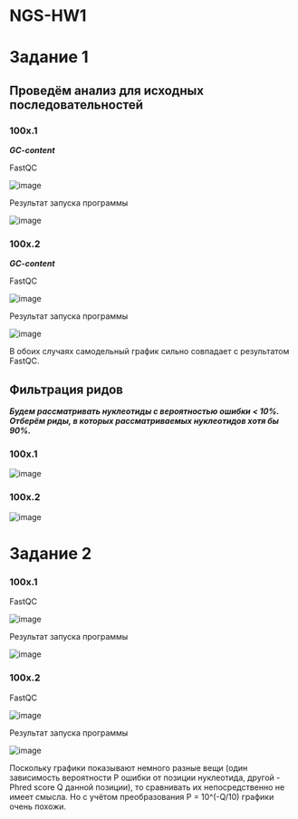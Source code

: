 # NGS-HW1

# Задание 1

## Проведём анализ для исходных последовательностей

### 100x.1

***GC-content***

FastQC

![image](https://user-images.githubusercontent.com/93263861/154988874-74d75a6c-1987-4873-94d6-083bcc994e15.png)

Результат запуска программы

![image](https://user-images.githubusercontent.com/93263861/154989115-1caded84-c3cb-4fe2-8967-ce05afdc86f2.png)




### 100x.2

***GC-content***

FastQC

![image](https://user-images.githubusercontent.com/93263861/154989230-2aabd13d-c303-4e4f-af06-0e4cb22f2bf1.png)

Результат запуска программы

![image](https://user-images.githubusercontent.com/93263861/154989263-2c1e0b60-2e55-4f7d-9c61-c93d2967f2b7.png)

В обоих случаях самодельный график сильно совпадает с результатом FastQC.

## Фильтрация ридов

***Будем рассматривать нуклеотиды с вероятностью ошибки < 10%. Отберём риды, в которых рассматриваемых нуклеотидов хотя бы 90%.***

### 100x.1

![image](https://user-images.githubusercontent.com/93263861/155130893-e7cb04bf-4411-4ce9-ba74-f98d392e525f.png)


### 100x.2

![image](https://user-images.githubusercontent.com/93263861/155130835-70eb7f4d-4027-48f1-bd7b-081e77c6fda0.png)



# Задание 2

### 100x.1

FastQC

![image](https://user-images.githubusercontent.com/93263861/155122094-5c20dbdf-6e3c-4d8b-865d-fa0f2198a59e.png)

Результат запуска программы

![image](https://user-images.githubusercontent.com/93263861/155131360-5176a3b9-3ae5-4d4f-b8ac-5a9d33e34252.png)


### 100x.2

FastQC

![image](https://user-images.githubusercontent.com/93263861/155121762-8a846833-9b32-45c3-b983-1d98336a44be.png)

Результат запуска программы

![image](https://user-images.githubusercontent.com/93263861/155131392-2e6b610f-0d08-413e-87e7-a74e5f681c75.png)


Поскольку графики показывают немного разные вещи (один зависимость вероятности P ошибки от позиции нуклеотида, другой - Phred score Q данной позиции), то сравнивать их непосредственно не имеет смысла. Но с учётом преобразования P = 10^(-Q/10) графики очень похожи.


